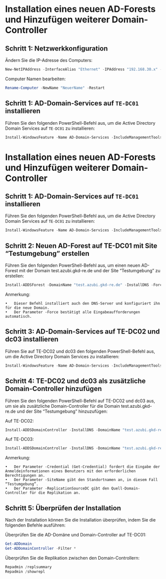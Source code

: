 # Installation eines neuen AD-Forests und Hinzufügen weiterer Domain-Controller

## Schritt 1: Netzwerkkonfiguration

Ändern Sie die IP-Adresse des Computers:

```powershell
New-NetIPAddress -InterfaceAlias "Ethernet" -IPAddress "192.168.30.x" -PrefixLength 24 -DefaultGateway "192.168.30.1"
```
Computer Namen bearbeiten:
```powershell
Rename-Computer -NewName "NeuerName" -Restart
```

## Schritt 1: AD-Domain-Services auf `TE-DC01` installieren

Führen Sie den folgenden PowerShell-Befehl aus, um die Active Directory Domain Services auf `TE-DC01` zu installieren:

```powershell
Install-WindowsFeature -Name AD-Domain-Services -IncludeManagementTools
```

# Installation eines neuen AD-Forests und Hinzufügen weiterer Domain-Controller

## Schritt 1: AD-Domain-Services auf `TE-DC01` installieren

Führen Sie den folgenden PowerShell-Befehl aus, um die Active Directory Domain Services auf `TE-DC01` zu installieren:

```powershell
Install-WindowsFeature -Name AD-Domain-Services -IncludeManagementTools
```
## Schritt 2: Neuen AD-Forest auf TE-DC01 mit Site “Testumgebung” erstellen

Führen Sie den folgenden PowerShell-Befehl aus, um einen neuen AD-Forest mit der Domain test.azubi.gkd-re.de und der Site “Testumgebung” zu erstellen:

```powershell
Install-ADDSForest -DomainName "test.azubi.gkd-re.de" -InstallDNS -Force -SiteName "Testumgebung"
```
Anmerkung:

	•	Dieser Befehl installiert auch den DNS-Server und konfiguriert ihn für die neue Domain.
	•	Der Parameter -Force bestätigt alle Eingabeaufforderungen automatisch.

## Schritt 3: AD-Domain-Services auf TE-DC02 und dc03 installieren

Führen Sie auf TE-DC02 und dc03 den folgenden PowerShell-Befehl aus, um die Active Directory Domain Services zu installieren:

```powershell
Install-WindowsFeature -Name AD-Domain-Services -IncludeManagementTools
```

## Schritt 4: TE-DC02 und dc03 als zusätzliche Domain-Controller hinzufügen

Führen Sie den folgenden PowerShell-Befehl auf TE-DC02 und dc03 aus, um sie als zusätzliche Domain-Controller für die Domain test.azubi.gkd-re.de und der Site “Testumgebung” hinzuzufügen:

Auf TE-DC02:
```powershell
Install-ADDSDomainController -InstallDNS -DomainName "test.azubi.gkd-re.de" -Credential (Get-Credential) -SiteName "Testumgebung" -ReplicationSourceDC "dc01.test.azubi.gkd-re.de" -Force
```

Auf TE-DC03:
```powershell
Install-ADDSDomainController -InstallDNS -DomainName "test.azubi.gkd-re.de" -Credential (Get-Credential) -SiteName "Testumgebung" -ReplicationSourceDC "dc01.test.azubi.gkd-re.de" -Force
```
Anmerkung:

	•	Der Parameter -Credential (Get-Credential) fordert die Eingabe der Anmeldeinformationen eines Benutzers mit den erforderlichen Berechtigungen an.
	•	Der Parameter -SiteName gibt den Standortnamen an, in diesem Fall “Testumgebung”.
	•	Der Parameter -ReplicationSourceDC gibt den Quell-Domain-Controller für die Replikation an.


## Schritt 5: Überprüfen der Installation

Nach der Installation können Sie die Installation überprüfen, indem Sie die folgenden Befehle ausführen:

Überprüfen Sie die AD-Domäne und Domain-Controller auf TE-DC01:
```powershell
Get-ADDomain
Get-ADDomainController -Filter *
```
Überprüfen Sie die Replikation zwischen den Domain-Controllern:
```powershell
Repadmin /replsummary
Repadmin /showrepl
```
